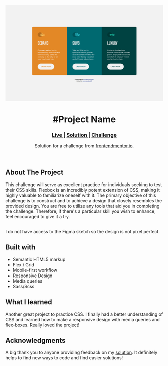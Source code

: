 <img src="./screenshots/desktop-view.png"></img>

<h1 align="center">#Project Name</h1>

<div align="center">
  <h3>
    <a href="https://parham-dev27.github.io/3-Column-Preview-Card-Component" color="white">
      Live
    </a>
    <span> | </span>
    <a href="#Solution">
      Solution
    </a>
   <span> | </span>
    <a href="https://www.frontendmentor.io/challenges/3column-preview-card-component-pH92eAR2-/hub">
      Challenge
    </a>
  </h3>
</div>
<div align="center">
   Solution for a challenge from  <a href="https://www.frontendmentor.io/" target="_blank">frontendmentor.io</a>.
</div>
<br>
<br>

## About The Project

<p>This challenge will serve as excellent practice for individuals seeking to test their CSS skills. Flexbox is an incredibly potent extension of CSS, making it highly valuable to familiarize oneself with it. The primary objective of this challenge is to construct and to achieve a design that closely resembles the provided design. You are free to utilize any tools that aid you in completing the challenge. Therefore, if there's a particular skill you wish to enhance, feel encouraged to give it a try.
<br>
<br> <p>I do not have access to the Figma sketch so the design is not pixel perfect.</p>

## Built with

-   Semantic HTML5 markup
-   Flex / Grid
-   Mobile-first workflow
-   Responsive Design
-   Media queries
-   Sass/Scss

## What I learned

Another great project to practice CSS. I finally had a better understanding of CSS and learned how to make a responsive design with media queries and flex-boxes. Really loved the project!

## Acknowledgments

A big thank you to anyone providing feedback on my <a href="#Solution">solution</a>. It definitely helps to find new ways to code and find easier solutions!
